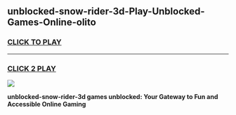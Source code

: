 
## unblocked-snow-rider-3d-Play-Unblocked-Games-Online-olito
<h3>
<a href="https://premium76.site?title=unblocked-snow-rider-3d&ref=25A">CLICK TO PLAY</a></h3>
<hr>

<h3>
<a href="https://premium76.site?title=unblocked-snow-rider-3d&ref=25A">CLICK 2 PLAY</a>
  
</h3>

<a href="https://premium76.site?title=unblocked-snow-rider-3d&ref=25A"><img src="https://clearcache.store/games.png"></a>


**unblocked-snow-rider-3d games unblocked: Your Gateway to Fun and Accessible Online Gaming**
